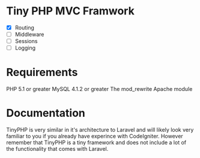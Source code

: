 # Tiny PHP MVC Framwork
- [x] Routing
- [ ] Middleware
- [ ] Sessions
- [ ] Logging

# Requirements
PHP 5.1 or greater
MySQL 4.1.2 or greater
The mod_rewrite Apache module

# Documentation

TinyPHP is very similar in it's architecture to Laravel and will likely look very familiar to you if you already have experince with CodeIgniter. 
However remember that TinyPHP is a tiny framework and does not include a lot of the functionality that comes with Laravel.

